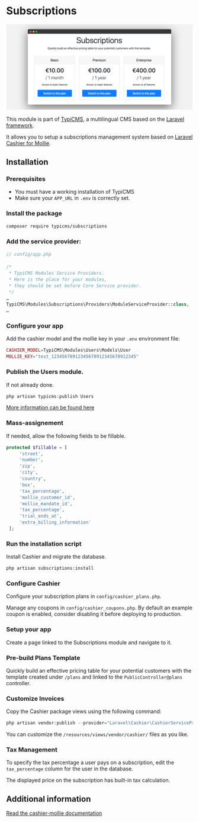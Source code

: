 # Subscriptions

![](screenshot.png)

This module is part of [TypiCMS](https://github.com/TypiCMS/Base), a multilingual CMS based on the [Laravel framework](https://github.com/laravel/framework).

It allows you to setup a subscriptions management system based on [Laravel Cashier for Mollie](https://github.com/laravel/cashier-mollie).

## Installation

### Prerequisites

-   You must have a working installation of TypiCMS
-   Make sure your `APP_URL` in `.env` is correctly set.

### Install the package

```bash
composer require typicms/subscriptions
```

### Add the service provider:

```php
// config/app.php

/*
 * TypiCMS Modules Service Providers.
 * Here is the place for your modules,
 * they should be set before Core Service provider.
 */
…
TypiCMS\Modules\Subscriptions\Providers\ModuleServiceProvider::class,
…
```

### Configure your app

Add the cashier model and the mollie key in your `.env` environment file:

```php
CASHIER_MODEL=TypiCMS\Modules\Users\Models\User
MOLLIE_KEY="test_12345678912345678912345678912345"
```

### Publish the Users module.

If not already done.

```php
php artisan typicms:publish Users
```

[More information can be found here](https://github.com/TypiCMS/Base#publish-a-module)

### Mass-assignement

If needed, allow the following fields to be fillable.

```php
protected $fillable = [
     'street',
     'number',
     'zip',
     'city',
     'country',
     'box',
     'tax_percentage',
     'mollie_customer_id',
     'mollie_mandate_id',
     'tax_percentage',
     'trial_ends_at',
     'extra_billing_information'
 ];
```

### Run the installation script

Install Cashier and migrate the database.

```bash
php artisan subscriptions:install
```

### Configure Cashier

Configure your subscription plans in `config/cashier_plans.php`.

Manage any coupons in `config/cashier_coupons.php`. By default an example coupon is enabled, consider disabling it before deploying to production.

### Setup your app

Create a page linked to the Subscriptions module and navigate to it.

### Pre-build Plans Template

Quickly build an effective pricing table for your potential customers with the template created under `/plans` and linked to the `PublicController@plans` controller.

### Customize Invoices

Copy the Cashier package views using the following command:

```php
php artisan vendor:publish --provider="Laravel\Cashier\CashierServiceProvider" --tag="cashier-views"
```

You can customize the `/resources/views/vendor/cashier/` files as you like.

### Tax Management

To specify the tax percentage a user pays on a subscription, edit the `tax_percentage` column for the user in the database.

The displayed price on the subscription has built-in tax calculation.

## Additional information

[Read the cashier-mollie documentation](https://github.com/laravel/cashier-mollie)
